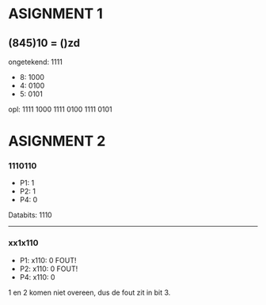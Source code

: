 # ASIGNMENT 1

## (845)10 = ()zd


ongetekend: 1111

- 8: 1000
- 4: 0100
- 5: 0101

opl: 1111 1000 1111 0100 1111 0101


# ASIGNMENT 2

### 1110110

- P1: 1
- P2: 1
- P4: 0

Databits: 1110

---

### xx1x110

- P1: x110: 0 FOUT!
- P2: x110: 0 FOUT!
- P4: x110: 0

1 en 2 komen niet overeen, dus de fout zit in bit 3.
